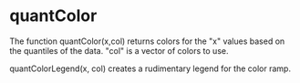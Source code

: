 # quantColor

The function quantColor(x,col) returns colors for the "x" values based on the quantiles of the data. "col" is a vector of colors to use.

quantColorLegend(x, col) creates a rudimentary legend for the color ramp.
